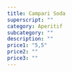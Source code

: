```yaml
---
title: Campari Soda
superscript: ""
category: Aperitif
subcategory: ""
description: ""
price1: "5,5"
price2: ""
price3: ""
---
```

